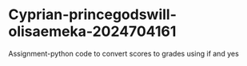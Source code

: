 # Cyprian-princegodswill-olisaemeka-2024704161
Assignment-python code to convert scores to grades using if and yes 
